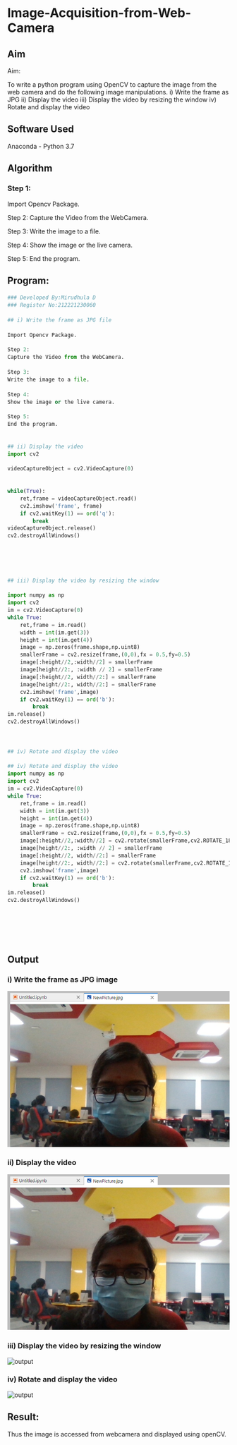 # Image-Acquisition-from-Web-Camera
## Aim
 
Aim:
 
To write a python program using OpenCV to capture the image from the web camera and do the following image manipulations.
i) Write the frame as JPG 
ii) Display the video 
iii) Display the video by resizing the window
iv) Rotate and display the video

## Software Used
Anaconda - Python 3.7
## Algorithm
### Step 1:
Import Opencv Package.

Step 2:
Capture the Video from the WebCamera.

Step 3:
Write the image to a file.

Step 4:
Show the image or the live camera.

Step 5:
End the program.

## Program:
``` Python
### Developed By:Mirudhula D
### Register No:212221230060

## i) Write the frame as JPG file

Import Opencv Package.

Step 2:
Capture the Video from the WebCamera.

Step 3:
Write the image to a file.

Step 4:
Show the image or the live camera.

Step 5:
End the program.


## ii) Display the video
import cv2

videoCaptureObject = cv2.VideoCapture(0)


while(True):
    ret,frame = videoCaptureObject.read()
    cv2.imshow('frame', frame)
    if cv2.waitKey(1) == ord('q'):
        break
videoCaptureObject.release()
cv2.destroyAllWindows()





## iii) Display the video by resizing the window

import numpy as np
import cv2
im = cv2.VideoCapture(0)
while True:
    ret,frame = im.read()
    width = int(im.get(3))
    height = int(im.get(4))
    image = np.zeros(frame.shape,np.uint8)
    smallerFrame = cv2.resize(frame,(0,0),fx = 0.5,fy=0.5)
    image[:height//2,:width//2] = smallerFrame
    image[height//2:, :width // 2] = smallerFrame
    image[:height//2, width//2:] = smallerFrame
    image[height//2:, width//2:] = smallerFrame
    cv2.imshow('frame',image)
    if cv2.waitKey(1) == ord('b'):
        break
im.release()
cv2.destroyAllWindows()



## iv) Rotate and display the video

## iv) Rotate and display the video
import numpy as np
import cv2
im = cv2.VideoCapture(0)
while True:
    ret,frame = im.read()
    width = int(im.get(3))
    height = int(im.get(4))
    image = np.zeros(frame.shape,np.uint8)
    smallerFrame = cv2.resize(frame,(0,0),fx = 0.5,fy=0.5)
    image[:height//2,:width//2] = cv2.rotate(smallerFrame,cv2.ROTATE_180)
    image[height//2:, :width // 2] = smallerFrame
    image[:height//2, width//2:] = smallerFrame
    image[height//2:, width//2:] = cv2.rotate(smallerFrame,cv2.ROTATE_180)
    cv2.imshow('frame',image)
    if cv2.waitKey(1) == ord('b'):
        break
im.release()
cv2.destroyAllWindows()     







```
## Output

### i) Write the frame as JPG image
![output](webcampic.png)


### ii) Display the video
![output](webcampic.png)


### iii) Display the video by resizing the window
![output](webcamer2.png)



### iv) Rotate and display the video
![output](wecamer1.png)





## Result:
Thus the image is accessed from webcamera and displayed using openCV.

